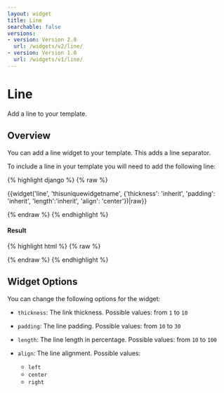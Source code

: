 ```yaml
---
layout: widget
title: Line
searchable: false
versions:
- version: Version 2.0
  url: /widgets/v2/line/
- version: Version 1.0
  url: /widgets/v1/line/
---
```


# Line

Add a line to your template.

## Overview

You can add a line widget to your template. This adds a line separator.

To include a line in your template you will need to add the following line:

{% highlight django %}
{% raw %}

  {{widget('line', 'thisuniquewidgetname', {'thickness': 'inherit', 'padding': 'inherit', 'length':'inherit', 'align': 'center'})|raw}}

{% endraw %}
{% endhighlight %}


<h4>Result</h4>
{% highlight html %}
{% raw %}

  <!-- v2 widget HTML output -->

{% endraw %}
{% endhighlight %}

## Widget Options

You can change the following options for the widget:

* ```thickness```: The link thickness. Possible values: from ```1``` to ```10```

* ```padding```: The line padding. Possible values: from ```10``` to ```30```

* ```length```: The line length in percentage. Possible values: from ```10``` to ```100```

* ```align```: The line alignment. Possible values:

  * ```left```
  * ```center```
  * ```right```